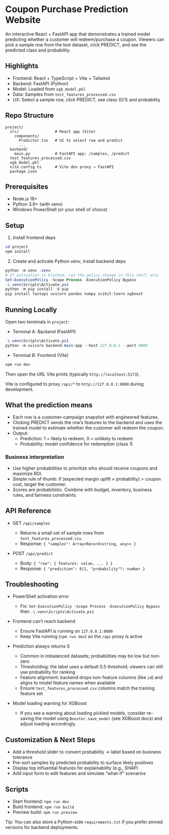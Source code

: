 # Coupon Purchase Prediction Website

An interactive React + FastAPI app that demonstrates a trained model predicting whether a customer will redeem/purchase a coupon. Viewers can pick a sample row from the test dataset, click PREDICT, and see the predicted class and probability.

## Highlights
- Frontend: React + TypeScript + Vite + Tailwind
- Backend: FastAPI (Python)
- Model: Loaded from `xgb_model.pkl`
- Data: Samples from `test_features_processed.csv`
- UX: Select a sample row, click PREDICT, see class (0/1) and probability

## Repo Structure
```
project/
  src/                # React app (Vite)
    components/
      Predictor.tsx   # UI to select row and predict
      ...
  backend/
    main.py           # FastAPI app: /samples, /predict
  test_features_processed.csv
  xgb_model.pkl
  vite.config.ts      # Vite dev proxy → FastAPI
  package.json
```

## Prerequisites
- Node.js 18+
- Python 3.9+ (with venv)
- Windows PowerShell (or your shell of choice)

## Setup
1) Install frontend deps
```powershell
cd project
npm install
```

2) Create and activate Python venv, install backend deps
```powershell
python -m venv .venv
# If activation is blocked, run the policy change in this shell only
Set-ExecutionPolicy -Scope Process -ExecutionPolicy Bypass
.\.venv\Scripts\Activate.ps1
python -m pip install -U pip
pip install fastapi uvicorn pandas numpy scikit-learn xgboost
```

## Running Locally
Open two terminals in `project`:

- Terminal A: Backend (FastAPI)
```powershell
.\.venv\Scripts\Activate.ps1
python -m uvicorn backend.main:app --host 127.0.0.1 --port 8000
```

- Terminal B: Frontend (Vite)
```powershell
npm run dev
```

Then open the URL Vite prints (typically `http://localhost:5173`).

Vite is configured to proxy `/api/*` to `http://127.0.0.1:8000` during development.

## What the prediction means
- Each row is a customer–campaign snapshot with engineered features.
- Clicking PREDICT sends the row’s features to the backend and uses the trained model to estimate whether the customer will redeem the coupon.
- Output:
  - Prediction: 1 = likely to redeem, 0 = unlikely to redeem
  - Probability: model confidence for redemption (class 1)

### Business interpretation
- Use higher probabilities to prioritize who should receive coupons and maximize ROI.
- Simple rule of thumb: if (expected margin uplift × probability) > coupon cost, target the customer.
- Scores are probabilistic. Combine with budget, inventory, business rules, and fairness constraints.

## API Reference
- GET `/api/samples`
  - Returns a small set of sample rows from `test_features_processed.csv`.
  - Response: `{ "samples": Array<Record<string, any>> }`

- POST `/api/predict`
  - Body: `{ "row": { feature1: value, ... } }`
  - Response: `{ "prediction": 0|1, "probability"?: number }`

## Troubleshooting
- PowerShell activation error
  - Fix: `Set-ExecutionPolicy -Scope Process -ExecutionPolicy Bypass` then `.\.venv\Scripts\Activate.ps1`

- Frontend can’t reach backend
  - Ensure FastAPI is running on `127.0.0.1:8000`
  - Keep Vite running (`npm run dev`) so the `/api` proxy is active

- Prediction always returns 0
  - Common in imbalanced datasets; probabilities may be low but non-zero
  - Thresholding: the label uses a default 0.5 threshold; viewers can still use probability for ranking
  - Feature alignment: backend drops non-feature columns (like `id`) and aligns to model feature names when available
  - Ensure `test_features_processed.csv` columns match the training feature set

- Model loading warning for XGBoost
  - If you see a warning about loading pickled models, consider re-saving the model using `Booster.save_model` (see XGBoost docs) and adjust loading accordingly.

## Customization & Next Steps
- Add a threshold slider to convert probability → label based on business tolerance
- Pre-sort samples by predicted probability to surface likely positives
- Display top influential features for explainability (e.g., SHAP)
- Add input form to edit features and simulate “what-if” scenarios

## Scripts
- Start frontend: `npm run dev`
- Build frontend: `npm run build`
- Preview build: `npm run preview`

Tip: You can also store a Python-side `requirements.txt` if you prefer pinned versions for backend deployments.
